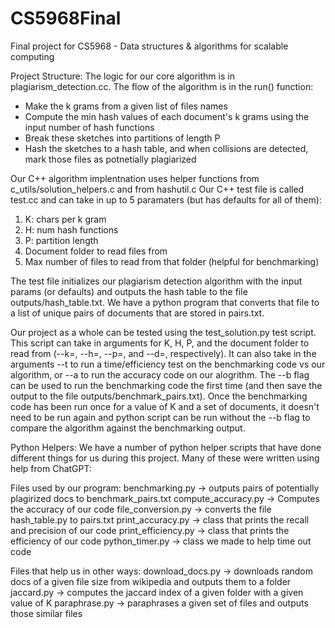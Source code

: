 # CS5968Final
Final project for CS5968 - Data structures &amp; algorithms for scalable computing

Project Structure: The logic for our core algorithm is in plagiarism_detection.cc. The flow of the algorithm is in the run() function:
- Make the k grams from a given list of files names
- Compute the min hash values of each document's k grams using the input number of hash functions
- Break these sketches into partitions of length P 
- Hash the sketches to a hash table, and when collisions are detected, mark those files as potnetially plagiarized

Our C++ algorithm implentnation uses helper functions from c_utils/solution_helpers.c and from hashutil.c
Our C++ test file is called test.cc and can take in up to 5 paramaters (but has defaults for all of them):
1) K: chars per k gram
2) H: num hash functions
3) P: partition length
4) Document folder to read files from
5) Max number of files to read from that folder (helpful for benchmarking)

The test file initializes our plagiarism detection algorithm with the input params (or defaults) and outputs the hash table to the file outputs/hash_table.txt. We have a python program that converts that file to a list of unique pairs of documents that are stored in pairs.txt.

Our project as a whole can be tested using the test_solution.py test script. This script can take in arguments for K, H, P, and the document folder to read from (--k=, --h=, --p=, and --d=, respectively). It can also take in the arguments --t to run a time/efficiency test on the benchmarking code vs our algorithm, or --a to run the accuracy code on our alogrithm. The --b flag can be used to run the benchmarking code the first time (and then save the output to the file outputs/benchmark_pairs.txt). Once the benchmarking code has been run once for a value of K and a set of documents, it doesn't need to be run again and python script can be run without the --b flag to compare the algorithm against the benchmarking output.

Python Helpers: We have a number of python helper scripts that have done different things for us during this project. Many of these were written using help from ChatGPT:

Files used by our program:
benchmarking.py -> outputs pairs of potentially plagirized docs to benchmark_pairs.txt
compute_accuracy.py -> Computes the accuracy of our code
file_conversion.py -> converts the file hash_table.py to pairs.txt
print_accuracy.py -> class that prints the recall and precision of our code
print_efficiency.py -> class that prints the efficiency of our code
python_timer.py -> class we made to help time out code


Files that help us in other ways:
download_docs.py -> downloads random docs of a given file size from wikipedia and outputs them to a folder
jaccard.py -> computes the jaccard index of a given folder with a given value of K
paraphrase.py -> paraphrases a given set of files and outputs those similar files



